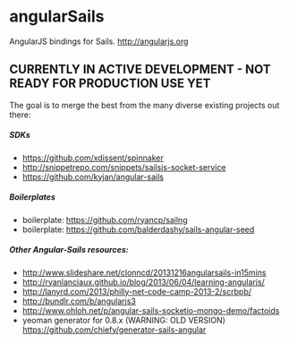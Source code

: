 angularSails
============

AngularJS bindings for Sails.  http://angularjs.org


## CURRENTLY IN ACTIVE DEVELOPMENT - NOT READY FOR PRODUCTION USE YET


The goal is to merge the best from the many diverse existing projects out there:

##### SDKs
+ https://github.com/xdissent/spinnaker
+ http://snippetrepo.com/snippets/sailsjs-socket-service
+ https://github.com/kyjan/angular-sails

##### Boilerplates
+ boilerplate: https://github.com/ryancp/sailng
+ boilerplate: https://github.com/balderdashy/sails-angular-seed

##### Other Angular-Sails resources:
+ http://www.slideshare.net/clonncd/20131216angularsails-in15mins
+ http://ryanlanciaux.github.io/blog/2013/06/04/learning-angularjs/
+ http://lanyrd.com/2013/philly-net-code-camp-2013-2/scrbpb/
+ http://bundlr.com/b/angularjs3
+ http://www.ohloh.net/p/angular-sails-socketio-mongo-demo/factoids
+ yeoman generator for 0.8.x (WARNING: OLD VERSION) https://github.com/chiefy/generator-sails-angular
